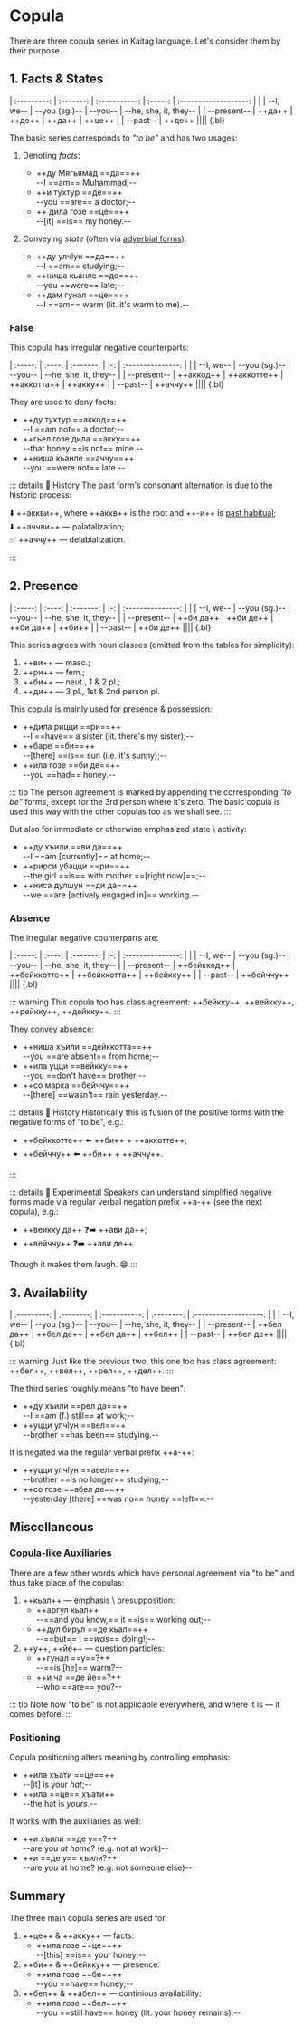 # Copula

There are three copula series in Kaitag language. Let's consider them by their purpose.

## 1. Facts & States

| :---------: | :-------: | :-----------: | :-----: | :-------------------: |
| | --I, we-- | --you (sg.)-- | --you-- | --he, she, it, they-- |
| --present-- | ++да++ | ++де++ | ++да++ | ++це++ |
| --past-- | ++де++ ||||
{.bl}

The basic series corresponds to _"to be"_ and has two usages:

1. Denoting _facts_:

   - ++ду Мягьямад ==да==++  
     --I ==am== Muhammad;--
   - ++и тухтур ==де==++  
     --you ==are== a doctor;--
   - ++ дила гозе ==це==++  
     --[it] ==is== my honey.--

2. Conveying _state_ (often via [adverbial forms](./adjective)):
   - ++ду улчӏун ==да==++  
     --I ==am== studying;--
   - ++ниша кьанле ==де==++  
     --you ==were== late;--
   - ++дам гунал ==це==++  
     --I ==am== warm (lit. it's warm to me).--

### False

This copula has irregular negative counterparts:

| :-----: | :----: | :-------: | :-: | :---------------: |
| | --I, we-- | --you (sg.)-- | --you-- | --he, she, it, they-- |
| --present-- | ++аккод++ | ++аккотте++ | ++аккотта++ | ++акку++ |
| --past-- | ++аччу++ ||||
{.bl}

They are used to deny facts:

- ++ду тухтур ==аккод==++  
  --I ==am not== a doctor;--
- ++гьел гозе дила ==акку==++  
  --that honey ==is not== mine.--
- ++ниша кьанле ==аччу==++  
  --you ==were not== late.--

::: details 📜 History
The past form's consonant alternation is due to the historic process:

⬇️ ++аккви++, where ++аккв++ is the root and ++-и++ is [past habitual](./verb);  
⬇️ ++аччви++ — palatalization;  
✅ ++аччу++ — delabialization.

:::

## 2. Presence

| :-----: | :----: | :-------: | :-: | :---------------: |
| | --I, we-- | --you (sg.)-- | --you-- | --he, she, it, they-- |
| --present-- | ++би да++ | ++би де++ | ++би да++ | ++би++ |
| --past-- | ++би де++ ||||
{.bl}

This series agrees with noun classes (omitted from the tables for simplicity):

1. ++ви++ — masc.;
2. ++ри++ — fem.;
3. ++би++ — neut., 1 & 2 pl.;
4. ++ди++ — 3 pl., 1st & 2nd person pl.

This copula is mainly used for presence & possession:

- ++дила рицци ==ри==++  
  --I ==have== a sister (lit. there's my sister);--
- ++баре ==би==++  
  --[there] ==is== sun (i.e. it's sunny);--
- ++ила гозе ==би де==++  
  --you ==had== honey.--

::: tip
The person agreement is marked by appending the corresponding _"to be"_ forms, except for the 3rd person where it's zero. The basic copula is used this way with the other copulas too as we shall see.
:::

But also for immediate or otherwise emphasized state \ activity:

- ++ду хъили ==ви да==++  
  --I ==am [currently]== at home;--
- ++рирси убацци ==ри==++  
  --the girl ==is== with mother ==[right now]==;--
- ++ниса дулшун ==ди да==++  
  --we ==are [actively engaged in]== working.--

### Absence

The irregular negative counterparts are:

| :-----: | :----: | :-------: | :-: | :---------------: |
| | --I, we-- | --you (sg.)-- | --you-- | --he, she, it, they-- |
| --present-- | ++бейккод++ | ++бейккотте++ | ++бейккотта++ | ++бейкку++ |
| --past-- | ++бейччу++ ||||
{.bl}

::: warning
This copula too has class agreement: ++бейкку++, ++вейкку++, ++рейкку++, ++дейкку++.
:::

They convey absence:

- ++ниша хъили ==дейккотта==++  
  --you ==are absent== from home;--
- ++ила уцци ==вейкку==++  
  --you ==don't have== brother;--
- ++со марка ==бейччу==++  
  --[there] ==wasn't== rain yesterday.--

::: details 📜 History
Historically this is fusion of the positive forms with the negative forms of "to be", e.g.:

- ++бейккотте++ ⬅️ ++би++ + ++аккотте++;
- ++бейччу++ ⬅️ ++би++ + ++аччу++.

:::

::: details 🤔 Experimental
Speakers can understand simplified negative forms made via regular verbal negation prefix ++a-++ (see the next copula), e.g.:

- ++вейкку да++ ❓➡️ ++ави да++;
- ++вейччу++ ❓➡️ ++ави де++.

Though it makes them laugh. 😁
:::

## 3. Availability

| :---------: | :--------: | :-----------: | :--------: | :-------------------: |
| | --I, we-- | --you (sg.)-- | --you-- | --he, she, it, they-- |
| --present-- | ++бел да++ | ++бел де++ | ++бел да++ | ++бел++ |
| --past-- | ++бел де++ ||||
{.bl}

::: warning
Just like the previous two, this one too has class agreement: ++бел++, ++вел++, ++рел++, ++дел++.
:::

The third series roughly means "to have been":

- ++ду хъили ==рел да==++  
  --I ==am (f.) still== at work;--
- ++уцци улчӏун ==вел==++  
  --brother ==has been== studying.--

It is negated via the regular verbal prefix ++а-++:

- ++уцци улчӏун ==авел==++  
  --brother ==is no longer== studying;--
- ++со гозе ==абел де==++  
  --yesterday [there] ==was no== honey ==left==.--

## Miscellaneous

### Copula-like Auxiliaries

There are a few other words which have personal agreement via "to be" and thus take place of the copulas:

1. ++кьал++ — emphasis \ presupposition:
   - ++аргул кьал++  
     --==and you know,== it ==is== working out;--
   - ++дул бирул ==де кьал==++  
     --==but== I ==_was_== doing!;--
2. ++у++, ++йе++ — question particles:
   - ++гунал ==у==?++  
     --==is [he]== warm?--
   - ++и ча ==де йе==?++  
     --who ==are== you?--

::: tip
Note how "to be" is not applicable everywhere, and where it is — it comes before.
:::

### Positioning

Copula positioning alters meaning by controlling emphasis:

- ++ила хъати ==це==++  
  --[it] is your _hat_;--
- ++ила ==це== хъати++  
  --the hat is _yours_.--

It works with the auxiliaries as well:

- ++и хъили ==де у==?++  
  --are you _at home_? (e.g. not at work)--
- ++и ==де у== хъили?++  
  --are _you_ at home? (e.g. not someone else)--

## Summary

The three main copula series are used for:

1.  ++це++ & ++акку++ — facts:
    - ++ила гозе ==це==++  
      --[this] ==is== your honey;--
2.  ++би++ & ++бейкку++ — presence:
    - ++ила гозе ==би==++  
      --you ==have== honey;--
3.  ++бел++ & ++абел++ — continious availability:
    - ++ила гозе ==бел==++  
      --you ==still have== honey (lit. your honey remains).--
